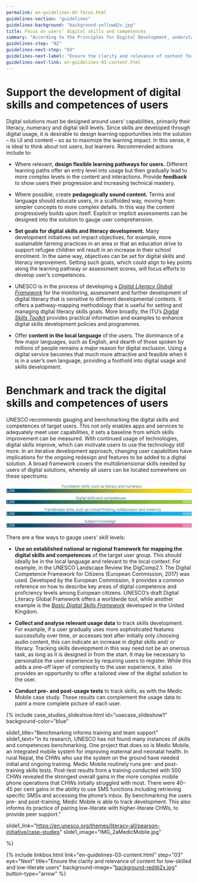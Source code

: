 ```yaml
---
permalink: en-guidelines-02-focus.html
guidelines-section: "guidelines"
guidelines-background: "background-yellow@2x.jpg"
title: Focus on users’ digital skills and competences
summary: "According to the Principles for Digital Development, understanding users’ access and comfort levels with technology is critical to designing appropriate solutions for them. UNESCO does not believe efforts in this regard have been thorough enough to date. In the context of an increasing need for digital skills and competences, and in recognition of the lack of these as a major barrier to digital inclusion, the approach to developing and measuring skills needs to be more rigorous. Supporting the advancement of users’ digital skills and competences through benchmarking and tracking skills development is recommended."
guidelines-step: "02"
guidelines-next-step: "03"
guidelines-next-label: "Ensure the clarity and relevance of content for low-skilled and low-literate users"
guidelines-next-link: en-guidelines-03-content.html
---
```



# Support the development of digital skills and competences of users

Digital solutions must be designed around users’ capabilities, primarily their literacy, numeracy
and digital skill levels. Since skills are developed through digital usage, it is desirable to design learning opportunities into the solution – its UI and content – so as to maximize the learning impact. In this sense, it is ideal to think about not users, but learners. Recommended actions include to:


- Where relevant, **design flexible learning pathways for users.** Different learning paths offer an entry level into usage but then gradually lead to more complex levels in the content and interactions. Provide **feedback** to show users their progression and increasing technical mastery.

- Where possible, create **pedagogically sound content.** Terms and language should educate users, in a scaffolded way, moving from simpler concepts to more complex details.
In this way the content progressively builds upon itself. Explicit or implicit assessments can be designed into the solution to gauge user comprehension.

- **Set goals for digital skills and literacy development.** Many development initiatives set impact objectives, for example, more sustainable farming practices in an area or that an education drive to support refugee children will result in an increase in their school enrolment. In the same way, objectives can be set for digital skills and literacy improvement. Setting such goals, which could align to key points along the learning pathway or assessment scores, will focus efforts to develop user’s competences.

- UNESCO is in the process of developing a [_Digital Literacy Global Framework_](https://gemreportunesco.wordpress.com/2018/03/19/a-global-framework-to-measure-digital-literacy/) for the monitoring, assessment and further development of digital literacy that is sensitive to different developmental contexts. It offers a pathway-mapping methodology that is useful for setting and managing digital literacy skills goals. More broadly, the ITU’s [_Digital Skills Toolkit_](https://www.decentjobsforyouth.org/wordpress/wp-content/uploads/2018/04/Digital-Skills-Toolkit.pdf) provides practical information and examples to enhance digital skills development policies and programmes.

- Offer **content in the local language** of the users. The dominance of a few major languages, such as English, and dearth of those spoken by millions of people remains a major reason for digital exclusion. Using a digital service becomes that much more attractive and feasible when it is in a user’s own language, providing a foothold into digital usage and skills development.

# Benchmark and track the digital skills and competences of users

UNESCO recommends gauging and benchmarking the digital skills and competences of target
users. This not only enables apps and services to adequately meet user capabilities, it sets a baseline from which skills improvement can be measured. With continued usage of technologies, digital
skills improve, which can motivate users to use the technology still more. In an iterative development
approach, changing user capabilities have implications for the ongoing redesign and features to be added to a digital solution.
A broad framework covers the multidimensional skills needed by users of digital solutions, whereby all users can be located somewhere on these spectrums:

![image description](/images/spectrum.jpg)


There are a few ways to gauge users’ skill levels:

- **Use an established national or regional framework for mapping the digital skills and competences** of the target user group. This should ideally be in the local language and relevant to the local context. For example, in the UNESCO Landscape Review the DigComp2.1: The Digital Competence Framework for Citizens (European Commission, 2017) was used. Developed by the European Commission,
it provides a common reference on how to describe key areas of digital competence
and proficiency levels among European citizens. UNESCO’s draft Digital Literacy Global Framework offers a worldwide tool, while another example is the [_Basic Digital Skills Framework_](https://www.tpdegrees.com/tech-partnership-legacy/) developed in the United Kingdom.

- **Collect and analyse relevant usage data** to track skills development. For example, if a user gradually uses more sophisticated features successfully over time, or accesses text after initially only choosing audio content, this
can indicate an increase in digital skills and/ or literacy. Tracking skills development in this way need not be an onerous task, as long
as it is designed in from the start. It may be necessary to personalize the user experience by requiring users to register. While this adds a one-off layer of complexity to the user experience, it also provides an opportunity to offer a tailored view of the digital solution to the user.

- **Conduct pre- and post-usage tests** to track skills, as with the Medic Mobile case study. These results can complement the usage data to paint a more complete picture of each user.

{% include case_studies_slideshow.html
id="usecase_slideshow1"
background-color="blue"

slide1_title="Benchmarking informs training and team support"
slide1_text="In its research, UNESCO has not found many instances of skills and competences benchmarking. One project that does so is Medic Mobile, an integrated mobile system for improving maternal and neonatal health. In rural Nepal, the CHWs who use the system on the ground have needed initial and ongoing training.
Medic Mobile routinely runs pre- and post-training skills tests. Post-test results from a training conducted with 500 CHWs revealed the strongest overall gains in the more complex mobile phone operations that CHWs initially struggled with most. There were 40–45 per cent gains in the ability to use SMS functions including retrieving specific SMSs and accessing the phone’s inbox.
By benchmarking the users pre- and post-training, Medic Mobile is able to track development. This also informs its practice of pairing low-literate with higher-literate CHWs, to provide peer support."

slide1_link="https://en.unesco.org/themes/literacy-all/pearson-initiative/case-studies"
slide1_image="IMG_2aMedicMobile.jpg"

%}

{% include linkbox.html
link="en-guidelines-03-content.html"
step="03"
eye="Next"
title="Ensure the clarity and relevance of content for low-skilled and low-literate users"
background-image="background-red@2x.jpg"
button-type="arrow"
%}
